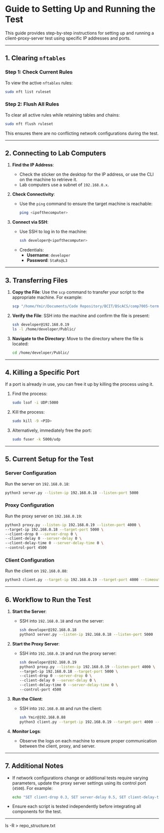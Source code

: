 # **Guide to Setting Up and Running the Test**

This guide provides step-by-step instructions for setting up and running a client-proxy-server test using specific IP
addresses and ports.

---

## **1. Clearing `nftables`**

### **Step 1: Check Current Rules**

To view the active `nftables` rules:

```bash
sudo nft list ruleset
```

### **Step 2: Flush All Rules**

To clear all active rules while retaining tables and chains:

```bash
sudo nft flush ruleset
```

This ensures there are no conflicting network configurations during the test.

---

## **2. Connecting to Lab Computers**

1. **Find the IP Address**:
    - Check the sticker on the desktop for the IP address, or use the CLI on the machine to retrieve it.
    - Lab computers use a subnet of `192.168.0.x`.

2. **Check Connectivity**:
    - Use the `ping` command to ensure the target machine is reachable:
      ```bash
      ping <ipofthecomputer>
      ```

3. **Connect via SSH**:
    - Use SSH to log in to the machine:
      ```bash
      ssh developer@<ipofthecomputer>
      ```
    - Credentials:
        - **Username**: `developer`
        - **Password**: `StaRs@L3`

---

## **3. Transferring Files**

1. **Copy the File**:
   Use the `scp` command to transfer your script to the appropriate machine. For example:
   ```bash
   scp "/home/Ymir/Documents/Code Repository/BCIT/BScACS/comp7005-termproject-group03/proxy_server.py" developer@192.168.0.19:/home/developer/Public/
   ```

2. **Verify the File**:
   SSH into the machine and confirm the file is present:
   ```bash
   ssh developer@192.168.0.19
   ls -l /home/developer/Public/
   ```

3. **Navigate to the Directory**:
   Move to the directory where the file is located:
   ```bash
   cd /home/developer/Public/
   ```

---

## **4. Killing a Specific Port**

If a port is already in use, you can free it up by killing the process using it.

1. Find the process:
   ```bash
   sudo lsof -i UDP:5000
   ```

2. Kill the process:
   ```bash
   sudo kill -9 <PID>
   ```

3. Alternatively, immediately free the port:
   ```bash
   sudo fuser -k 5000/udp
   ```

---

## **5. Current Setup for the Test**

### **Server Configuration**

Run the server on `192.168.0.18`:

```bash
python3 server.py --listen-ip 192.168.0.18 --listen-port 5000
```

### **Proxy Configuration**

Run the proxy server on `192.168.0.19`:

```bash
python3 proxy.py --listen-ip 192.168.0.19 --listen-port 4000 \
--target-ip 192.168.0.18 --target-port 5000 \
--client-drop 0 --server-drop 0 \
--client-delay 0 --server-delay 0 \
--client-delay-time 0 --server-delay-time 0 \
--control-port 4500
```

### **Client Configuration**

Run the client on `192.168.0.88`:

```bash
python3 client.py --target-ip 192.168.0.19 --target-port 4000 --timeout 1
```

---

## **6. Workflow to Run the Test**

1. **Start the Server**:
    - SSH into `192.168.0.18` and run the server:
      ```bash
      ssh developer@192.168.0.18
      python3 server.py --listen-ip 192.168.0.18 --listen-port 5000
      ```

2. **Start the Proxy Server**:
    - SSH into `192.168.0.19` and run the proxy server:
      ```bash
      ssh developer@192.168.0.19
      python3 proxy.py --listen-ip 192.168.0.19 --listen-port 4000 \
      --target-ip 192.168.0.18 --target-port 5000 \
      --client-drop 0 --server-drop 0 \
      --client-delay 0 --server-delay 0 \
      --client-delay-time 0 --server-delay-time 0 \
      --control-port 4500
      ```

3. **Run the Client**:
    - SSH into `192.168.0.88` and run the client:
      ```bash
      ssh Ymir@192.168.0.88
      python3 client.py --target-ip 192.168.0.19 --target-port 4000 --timeout 1
      ```

4. **Monitor Logs**:
    - Observe the logs on each machine to ensure proper communication between the client, proxy, and server.

---

## **7. Additional Notes**

- If network configurations change or additional tests require varying parameters, update the proxy server settings
  using its control port (`4500`). For example:
  ```bash
  echo "SET client-drop 0.3, SET server-delay 0.5, SET client-delay-time 200" | nc -u 192.168.0.19 4500
  ```
- Ensure each script is tested independently before integrating all components for the test.

---

ls -R > repo_structure.txt
